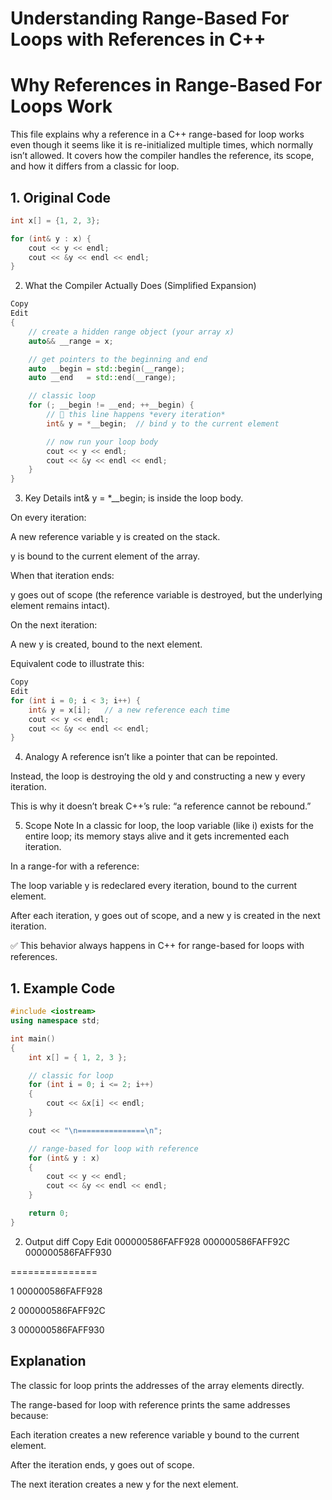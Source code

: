 # Understanding Range-Based For Loops with References in C++
# Why References in Range-Based For Loops Work

This file explains why a reference in a C++ range-based for loop works even though it seems like it is re-initialized multiple times, which normally isn’t allowed. It covers how the compiler handles the reference, its scope, and how it differs from a classic for loop.

## 1. Original Code
```cpp
int x[] = {1, 2, 3};

for (int& y : x) {
    cout << y << endl;
    cout << &y << endl << endl;
}
```

2. What the Compiler Actually Does (Simplified Expansion)
```cpp
Copy
Edit
{
    // create a hidden range object (your array x)
    auto&& __range = x;

    // get pointers to the beginning and end
    auto __begin = std::begin(__range);
    auto __end   = std::end(__range);

    // classic loop
    for (; __begin != __end; ++__begin) {
        // 🔹 this line happens *every iteration*
        int& y = *__begin;  // bind y to the current element

        // now run your loop body
        cout << y << endl;
        cout << &y << endl << endl;
    }
}
```
3. Key Details
int& y = *__begin; is inside the loop body.

On every iteration:

A new reference variable y is created on the stack.

y is bound to the current element of the array.

When that iteration ends:

y goes out of scope (the reference variable is destroyed, but the underlying element remains intact).

On the next iteration:

A new y is created, bound to the next element.

Equivalent code to illustrate this:

```cpp
Copy
Edit
for (int i = 0; i < 3; i++) {
    int& y = x[i];   // a new reference each time
    cout << y << endl;
    cout << &y << endl << endl;
}

```
4. Analogy
A reference isn’t like a pointer that can be repointed.

Instead, the loop is destroying the old y and constructing a new y every iteration.

This is why it doesn’t break C++’s rule: “a reference cannot be rebound.”

5. Scope Note
In a classic for loop, the loop variable (like i) exists for the entire loop; its memory stays alive and it gets incremented each iteration.

In a range-for with a reference:

The loop variable y is redeclared every iteration, bound to the current element.

After each iteration, y goes out of scope, and a new y is created in the next iteration.

✅ This behavior always happens in C++ for range-based for loops with references.

## 1. Example Code

```cpp
#include <iostream>
using namespace std;

int main()
{
    int x[] = { 1, 2, 3 };

    // classic for loop
    for (int i = 0; i <= 2; i++)
    {
        cout << &x[i] << endl;
    }

    cout << "\n===============\n";

    // range-based for loop with reference
    for (int& y : x)
    {
        cout << y << endl;
        cout << &y << endl << endl;
    }

    return 0;
}
```
2. Output
diff
Copy
Edit
000000586FAFF928
000000586FAFF92C
000000586FAFF930

===============

1
000000586FAFF928

2
000000586FAFF92C

3
000000586FAFF930

## Explanation
The classic for loop prints the addresses of the array elements directly.

The range-based for loop with reference prints the same addresses because:

Each iteration creates a new reference variable y bound to the current element.

After the iteration ends, y goes out of scope.

The next iteration creates a new y for the next element.


